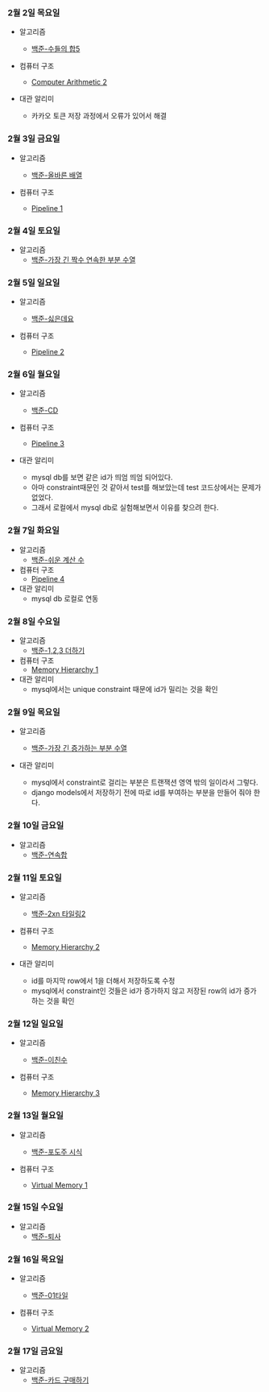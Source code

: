 ### 2월 2일 목요일

- 알고리즘
  - [백준-수들의 합5](https://github.com/sc303030/algorithm_practice/blob/master/19.Two_Pointer/%5B%EB%B0%B1%EC%A4%80%5D%202018%EB%B2%88%20%EC%88%98%EB%93%A4%EC%9D%98%20%ED%95%A9%205%20%ED%8C%8C%EC%9D%B4%EC%8D%AC.md)

- 컴퓨터 구조
  - [Computer Arithmetic 2](https://www.youtube.com/watch?v=aJX8s4pNVhY&t=366s)

- 대관 알리미
  - 카카오 토큰 저장 과정에서 오류가 있어서 해결

### 2월 3일 금요일

- 알고리즘
  - [백준-올바른 배열](https://github.com/sc303030/algorithm_practice/blob/master/19.Two_Pointer/%5B%EB%B0%B1%EC%A4%80%5D%201337%EB%B2%88%20%EC%98%AC%EB%B0%94%EB%A5%B8%20%EB%B0%B0%EC%97%B4%20%ED%8C%8C%EC%9D%B4%EC%8D%AC.md)

- 컴퓨터 구조
  - [Pipeline 1](https://www.youtube.com/watch?v=wcYL2hoXhI0)

### 2월 4일 토요일

- 알고리즘
  - [백준-가장 긴 짝수 연속한 부분 수열](https://github.com/sc303030/algorithm_practice/blob/master/10.dynamic_programming/%5B%EB%B0%B1%EC%A4%80%5D%2022857%EB%B2%88%20%EA%B0%80%EC%9E%A5%20%EA%B8%B4%20%EC%A7%9D%EC%88%98%20%EC%97%B0%EC%86%8D%ED%95%9C%20%EB%B6%80%EB%B6%84%20%EC%88%98%EC%97%B4%20(small)%20%ED%8C%8C%EC%9D%B4%EC%8D%AC.md)

### 2월 5일 일요일

- 알고리즘
  - [백준-싫은데요](https://github.com/sc303030/algorithm_practice/blob/master/19.Two_Pointer/%5B%EB%B0%B1%EC%A4%80%5D%2025916%EB%B2%88%20%EC%8B%AB%EC%9D%80%EB%8D%B0%EC%9A%94%20%ED%8C%8C%EC%9D%B4%EC%8D%AC.md)

- 컴퓨터 구조
  - [Pipeline 2](https://www.youtube.com/watch?v=1VWwzrdnoqg)

### 2월 6일 월요일

- 알고리즘
  - [백준-CD](https://github.com/sc303030/algorithm_practice/blob/master/19.Two_Pointer/%5B%EB%B0%B1%EC%A4%80%5D%204158%EB%B2%88%20CD%20%ED%8C%8C%EC%9D%B4%EC%8D%AC.md)

- 컴퓨터 구조
  - [Pipeline 3](https://www.youtube.com/watch?v=4ya12LcWI7g)

- 대관 알리미
  - mysql db를 보면 같은 id가 띄엄 띄엄 되어있다.
  - 아마 constraint때문인 것 같아서 test를 해보았는데 test 코드상에서는 문제가 없었다.
  - 그래서 로컬에서 mysql db로 실험해보면서 이유를 찾으려 한다.

### 2월 7일 화요일

- 알고리즘
  - [백준-쉬운 계산 수](https://github.com/sc303030/algorithm_practice/blob/master/10.dynamic_programming/%5B%EB%B0%B1%EC%A4%80%5D%2010844%EB%B2%88%20%EC%89%AC%EC%9A%B4%20%EA%B3%84%EC%82%B0%20%EC%88%98%20%ED%8C%8C%EC%9D%B4%EC%8D%AC.md)
- 컴퓨터 구조
  - [Pipeline 4](https://www.youtube.com/watch?v=Ot3N3OcmgVU)
- 대관 알리미
  - mysql db 로컬로 연동

### 2월 8일 수요일

- 알고리즘
  - [백준-1,2,3 더하기](https://github.com/sc303030/algorithm_practice/blob/master/10.dynamic_programming/%5B%EB%B0%B1%EC%A4%80%5D%209095%EB%B2%88%201%2C2%2C3%20%EB%8D%94%ED%95%98%EA%B8%B0%20%ED%8C%8C%EC%9D%B4%EC%8D%AC.md)
- 컴퓨터 구조
  - [Memory Hierarchy 1](https://www.youtube.com/watch?v=Sb16Hu6eCXQ&t=2744s)
- 대관 알리미
  - mysql에서는 unique constraint 때문에 id가 밀리는 것을 확인

### 2월 9일 목요일

- 알고리즘
  - [백준-가장 긴 증가하는 부분 수열](https://github.com/sc303030/algorithm_practice/blob/master/10.dynamic_programming/%5B%EB%B0%B1%EC%A4%80%5D%2011053%EB%B2%88%20%EA%B0%80%EC%9E%A5%20%EA%B8%B4%20%EC%A6%9D%EA%B0%80%ED%95%98%EB%8A%94%20%EB%B6%80%EB%B6%84%20%EC%88%98%EC%97%B4%20%ED%8C%8C%EC%9D%B4%EC%8D%AC.md)

- 대관 알리미
  - mysql에서 constraint로 걸리는 부분은 트랜잭션 영역 밖의 일이라서 그렇다.
  - django models에서 저장하기 전에 따로 id를 부여하는 부분을 만들어 줘야 한다.

### 2월 10일 금요일

- 알고리즘
  - [백준-연속합](https://github.com/sc303030/algorithm_practice/blob/master/10.dynamic_programming/%5B%EB%B0%B1%EC%A4%80%5D%201912%EB%B2%88%20%EC%97%B0%EC%86%8D%ED%95%A9%20%ED%8C%8C%EC%9D%B4%EC%8D%AC.md)

### 2월 11일 토요일

- 알고리즘
  - [백준-2xn 타일링2](https://github.com/sc303030/algorithm_practice/blob/master/10.dynamic_programming/%5B%EB%B0%B1%EC%A4%80%5D%2011727%EB%B2%88%202xn%20%ED%83%80%EC%9D%BC%EB%A7%81%202%20%ED%8C%8C%EC%9D%B4%EC%8D%AC.md)

- 컴퓨터 구조
  - [Memory Hierarchy 2](https://www.youtube.com/watch?v=_AkIfK3qL64)

- 대관 알리미
  - id를 마지막 row에서 1을 더해서 저장하도록 수정
  - mysql에서 constraint인 것들은 id가 증가하지 않고 저장된 row의 id가 증가하는 것을 확인

### 2월 12일 일요일

- 알고리즘
  - [백준-이친수](https://github.com/sc303030/algorithm_practice/blob/master/10.dynamic_programming/%5B%EB%B0%B1%EC%A4%80%5D%202193%EB%B2%88%20%EC%9D%B4%EC%B9%9C%EC%88%98%20%ED%8C%8C%EC%9D%B4%EC%8D%AC.md)

- 컴퓨터 구조
  - [Memory Hierarchy 3](https://www.youtube.com/watch?v=vYmPGHKirkI&embeds_euri=http%3A%2F%2Fkuocw.korea.ac.kr%2F&source_ve_path=MjM4NTE&feature=emb_title)

### 2월 13일 월요일

- 알고리즘
  - [백준-포도주 시식](https://github.com/sc303030/algorithm_practice/blob/master/10.dynamic_programming/%5B%EB%B0%B1%EC%A4%80%5D%202156%EB%B2%88%20%ED%8F%AC%EB%8F%84%EC%A3%BC%20%EC%8B%9C%EC%8B%9D%20%ED%8C%8C%EC%9D%B4%EC%8D%AC.md)

- 컴퓨터 구조
  - [Virtual Memory 1](https://www.youtube.com/watch?v=yN-NAeL98mM)

### 2월 15일 수요일

- 알고리즘
  - [백준-퇴사](https://github.com/sc303030/algorithm_practice/blob/master/10.dynamic_programming/%5B%EB%B0%B1%EC%A4%80%5D%2014501%EB%B2%88%20%ED%87%B4%EC%82%AC%20%ED%8C%8C%EC%9D%B4%EC%8D%AC.md)

### 2월 16일 목요일

- 알고리즘
  - [백준-01타일](https://github.com/sc303030/algorithm_practice/blob/master/10.dynamic_programming/%5B%EB%B0%B1%EC%A4%80%5D%201904%EB%B2%88%2001%ED%83%80%EC%9D%BC%20%ED%8C%8C%EC%9D%B4%EC%8D%AC.md)

- 컴퓨터 구조
  - [Virtual Memory 2](https://www.youtube.com/watch?v=67PyYZRMwVU)

### 2월 17일 금요일

- 알고리즘
  - [백준-카드 구매하기](https://github.com/sc303030/algorithm_practice/blob/master/10.dynamic_programming/%5B%EB%B0%B1%EC%A4%80%5D%2011052%EB%B2%88%20%EC%B9%B4%EB%93%9C%20%EA%B5%AC%EB%A7%A4%ED%95%98%EA%B8%B0%20%ED%8C%8C%EC%9D%B4%EC%8D%AC.md)